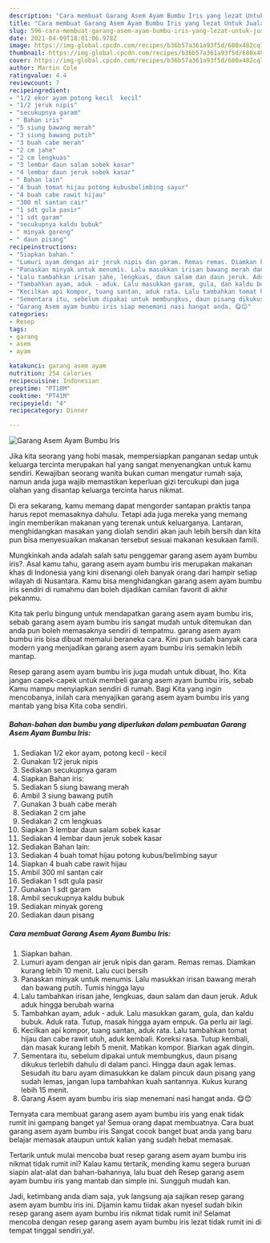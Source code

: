 ```yaml
---
description: "Cara membuat Garang Asem Ayam Bumbu Iris yang lezat Untuk Jualan"
title: "Cara membuat Garang Asem Ayam Bumbu Iris yang lezat Untuk Jualan"
slug: 596-cara-membuat-garang-asem-ayam-bumbu-iris-yang-lezat-untuk-jualan
date: 2021-04-09T18:01:06.978Z
image: https://img-global.cpcdn.com/recipes/b36b57a361a93f5d/680x482cq70/garang-asem-ayam-bumbu-iris-foto-resep-utama.jpg
thumbnail: https://img-global.cpcdn.com/recipes/b36b57a361a93f5d/680x482cq70/garang-asem-ayam-bumbu-iris-foto-resep-utama.jpg
cover: https://img-global.cpcdn.com/recipes/b36b57a361a93f5d/680x482cq70/garang-asem-ayam-bumbu-iris-foto-resep-utama.jpg
author: Martin Cole
ratingvalue: 4.4
reviewcount: 7
recipeingredient:
- "1/2 ekor ayam potong kecil  kecil"
- "1/2 jeruk nipis"
- "secukupnya garam"
- " Bahan iris"
- "5 siung bawang merah"
- "3 siung bawang putih"
- "3 buah cabe merah"
- "2 cm jahe"
- "2 cm lengkuas"
- "3 lembar daun salam sobek kasar"
- "4 lembar daun jeruk sobek kasar"
- " Bahan lain"
- "4 buah tomat hijau potong kubusbelimbing sayur"
- "4 buah cabe rawit hijau"
- "300 ml santan cair"
- "1 sdt gula pasir"
- "1 sdt garam"
- "secukupnya kaldu bubuk"
- " minyak goreng"
- " daun pisang"
recipeinstructions:
- "Siapkan bahan."
- "Lumuri ayam dengan air jeruk nipis dan garam. Remas remas. Diamkan kurang lebih 10 menit. Lalu cuci bersih"
- "Panaskan minyak untuk menumis. Lalu masukkan irisan bawang merah dan bawang putih. Tumis hingga layu"
- "Lalu tambahkan irisan jahe, lengkuas, daun salam dan daun jeruk. Aduk aduk hingga berubah warna"
- "Tambahkan ayam, aduk - aduk. Lalu masukkan garam, gula, dan kaldu bubuk. Aduk rata. Tutup, masak hingga ayam empuk. Ga perlu air lagi."
- "Kecilkan api kompor, tuang santan, aduk rata. Lalu tambahkan tomat hijau dan cabe rawit utuh, aduk kembali. Koreksi rasa. Tutup kembali, dan masak kurang lebih 5 menit. Matikan kompor. Biarkan agak dingin."
- "Sementara itu, sebelum dipakai untuk membungkus, daun pisang dikukus terlebih dahulu di dalam panci. Hingga daun agak lemas. Sesudah itu baru ayam dimasukkan ke dalam pincuk daun pisang yang sudah lemas, jangan lupa tambahkan kuah santannya. Kukus kurang lebih 15 menit."
- "Garang Asem ayam bumbu iris siap menemani nasi hangat anda. 😋😊"
categories:
- Resep
tags:
- garang
- asem
- ayam

katakunci: garang asem ayam 
nutrition: 254 calories
recipecuisine: Indonesian
preptime: "PT18M"
cooktime: "PT41M"
recipeyield: "4"
recipecategory: Dinner

---
```



![Garang Asem Ayam Bumbu Iris](https://img-global.cpcdn.com/recipes/b36b57a361a93f5d/680x482cq70/garang-asem-ayam-bumbu-iris-foto-resep-utama.jpg)

Jika kita seorang yang hobi masak, mempersiapkan panganan sedap untuk keluarga tercinta merupakan hal yang sangat menyenangkan untuk kamu sendiri. Kewajiban seorang  wanita bukan cuman mengatur rumah saja, namun anda juga wajib memastikan keperluan gizi tercukupi dan juga olahan yang disantap keluarga tercinta harus nikmat.

Di era  sekarang, kamu memang dapat mengorder santapan praktis tanpa harus repot memasaknya dahulu. Tetapi ada juga mereka yang memang ingin memberikan makanan yang terenak untuk keluarganya. Lantaran, menghidangkan masakan yang diolah sendiri akan jauh lebih bersih dan kita pun bisa menyesuaikan makanan tersebut sesuai makanan kesukaan famili. 



Mungkinkah anda adalah salah satu penggemar garang asem ayam bumbu iris?. Asal kamu tahu, garang asem ayam bumbu iris merupakan makanan khas di Indonesia yang kini disenangi oleh banyak orang dari hampir setiap wilayah di Nusantara. Kamu bisa menghidangkan garang asem ayam bumbu iris sendiri di rumahmu dan boleh dijadikan camilan favorit di akhir pekanmu.

Kita tak perlu bingung untuk mendapatkan garang asem ayam bumbu iris, sebab garang asem ayam bumbu iris sangat mudah untuk ditemukan dan anda pun boleh memasaknya sendiri di tempatmu. garang asem ayam bumbu iris bisa dibuat memalui beraneka cara. Kini pun sudah banyak cara modern yang menjadikan garang asem ayam bumbu iris semakin lebih mantap.

Resep garang asem ayam bumbu iris juga mudah untuk dibuat, lho. Kita jangan capek-capek untuk membeli garang asem ayam bumbu iris, sebab Kamu mampu menyiapkan sendiri di rumah. Bagi Kita yang ingin mencobanya, inilah cara menyajikan garang asem ayam bumbu iris yang mantab yang bisa Kita coba sendiri.

<!--inarticleads1-->

##### Bahan-bahan dan bumbu yang diperlukan dalam pembuatan Garang Asem Ayam Bumbu Iris:

1. Sediakan 1/2 ekor ayam, potong kecil - kecil
1. Gunakan 1/2 jeruk nipis
1. Sediakan secukupnya garam
1. Siapkan  Bahan iris:
1. Sediakan 5 siung bawang merah
1. Ambil 3 siung bawang putih
1. Gunakan 3 buah cabe merah
1. Sediakan 2 cm jahe
1. Sediakan 2 cm lengkuas
1. Siapkan 3 lembar daun salam sobek kasar
1. Sediakan 4 lembar daun jeruk sobek kasar
1. Sediakan  Bahan lain:
1. Sediakan 4 buah tomat hijau potong kubus/belimbing sayur
1. Siapkan 4 buah cabe rawit hijau
1. Ambil 300 ml santan cair
1. Sediakan 1 sdt gula pasir
1. Gunakan 1 sdt garam
1. Ambil secukupnya kaldu bubuk
1. Sediakan  minyak goreng
1. Sediakan  daun pisang




<!--inarticleads2-->

##### Cara membuat Garang Asem Ayam Bumbu Iris:

1. Siapkan bahan.
1. Lumuri ayam dengan air jeruk nipis dan garam. Remas remas. Diamkan kurang lebih 10 menit. Lalu cuci bersih
1. Panaskan minyak untuk menumis. Lalu masukkan irisan bawang merah dan bawang putih. Tumis hingga layu
1. Lalu tambahkan irisan jahe, lengkuas, daun salam dan daun jeruk. Aduk aduk hingga berubah warna
1. Tambahkan ayam, aduk - aduk. Lalu masukkan garam, gula, dan kaldu bubuk. Aduk rata. Tutup, masak hingga ayam empuk. Ga perlu air lagi.
1. Kecilkan api kompor, tuang santan, aduk rata. Lalu tambahkan tomat hijau dan cabe rawit utuh, aduk kembali. Koreksi rasa. Tutup kembali, dan masak kurang lebih 5 menit. Matikan kompor. Biarkan agak dingin.
1. Sementara itu, sebelum dipakai untuk membungkus, daun pisang dikukus terlebih dahulu di dalam panci. Hingga daun agak lemas. Sesudah itu baru ayam dimasukkan ke dalam pincuk daun pisang yang sudah lemas, jangan lupa tambahkan kuah santannya. Kukus kurang lebih 15 menit.
1. Garang Asem ayam bumbu iris siap menemani nasi hangat anda. 😋😊




Ternyata cara membuat garang asem ayam bumbu iris yang enak tidak rumit ini gampang banget ya! Semua orang dapat membuatnya. Cara buat garang asem ayam bumbu iris Sangat cocok banget buat anda yang baru belajar memasak ataupun untuk kalian yang sudah hebat memasak.

Tertarik untuk mulai mencoba buat resep garang asem ayam bumbu iris nikmat tidak rumit ini? Kalau kamu tertarik, mending kamu segera buruan siapin alat-alat dan bahan-bahannya, lalu buat deh Resep garang asem ayam bumbu iris yang mantab dan simple ini. Sungguh mudah kan. 

Jadi, ketimbang anda diam saja, yuk langsung aja sajikan resep garang asem ayam bumbu iris ini. Dijamin kamu tiidak akan nyesel sudah bikin resep garang asem ayam bumbu iris nikmat tidak rumit ini! Selamat mencoba dengan resep garang asem ayam bumbu iris lezat tidak rumit ini di tempat tinggal sendiri,ya!.

